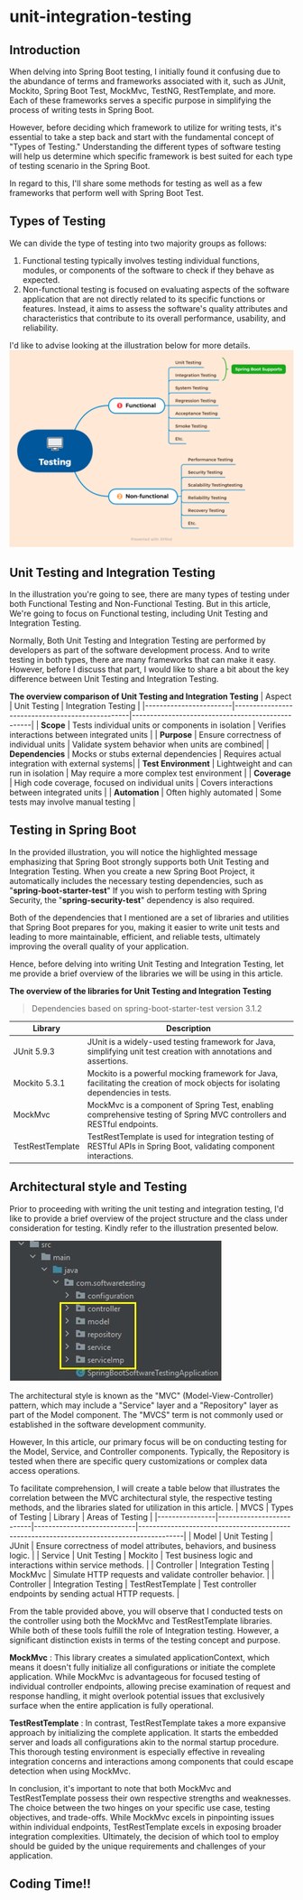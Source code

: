 # unit-integration-testing
## Introduction
When delving into Spring Boot testing, I initially found it confusing due to the abundance of terms and frameworks associated with it, such as JUnit, Mockito, Spring Boot Test, MockMvc, TestNG, RestTemplate, and more. Each of these frameworks serves a specific purpose in simplifying the process of writing tests in Spring Boot.

However, before deciding which framework to utilize for writing tests, it's essential to take a step back and start with the fundamental concept of "Types of Testing." Understanding the different types of software testing will help us determine which specific framework is best suited for each type of testing scenario in the Spring Boot.

In regard to this, I'll share some methods for testing as well as a few frameworks that perform well with Spring Boot Test.

## Types of Testing
We can divide the type of testing into two majority groups as follows:
1. Functional testing typically involves testing individual functions, modules, or components of the software to check if they behave as expected.
2. Non-functional testing is focused on evaluating aspects of the software application that are not directly related to its specific functions or features. Instead, it aims to assess the software's quality attributes and characteristics that contribute to its overall performance, usability, and reliability.

I'd like to advise looking at the illustration below for more details.
![enter image description here](images/TypeOfTesting.png)


## Unit Testing and Integration Testing
In the illustration you're going to see, there are many types of testing under both Functional Testing and Non-Functional Testing. But in this article, We're going to focus on Functional testing, including Unit Testing and Integration Testing.

Normally, Both Unit Testing and Integration Testing are performed by developers as part of the software development process.
And to write testing in both types, there are many frameworks that can make it easy. However, before I discuss that part, I would like to share a bit about the key difference between Unit Testing and Integration Testing.

**The overview comparison of Unit Testing and Integration Testing**
| Aspect                  | Unit Testing                                    | Integration Testing                              |
|------------------------|-------------------------------------------------|--------------------------------------------------|
| **Scope**              | Tests individual units or components in isolation | Verifies interactions between integrated units  |
| **Purpose**            | Ensure correctness of individual units          | Validate system behavior when units are combined|
| **Dependencies**       | Mocks or stubs external dependencies            | Requires actual integration with external systems|
| **Test Environment**   | Lightweight and can run in isolation             | May require a more complex test environment      |
| **Coverage**           | High code coverage, focused on individual units  | Covers interactions between integrated units    |
| **Automation**         | Often highly automated                           | Some tests may involve manual testing            |

## Testing in Spring Boot
In the provided illustration, you will notice the highlighted message emphasizing that Spring Boot strongly supports both Unit Testing and Integration Testing. When you create a new Spring Boot Project, it automatically includes the necessary testing dependencies, such as "**spring-boot-starter-test**" If you wish to perform testing with Spring Security, the "**spring-security-test**" dependency is also required.

Both of the dependencies that I mentioned are a set of libraries and utilities that Spring Boot prepares for you, making it easier to write unit tests and leading to more maintainable, efficient, and reliable tests, ultimately improving the overall quality of your application.

Hence, before delving into writing Unit Testing and Integration Testing, let me provide a brief overview of the libraries we will be using in this article.

**The overview of the libraries for Unit Testing and Integration Testing**
> Dependencies based on spring-boot-starter-test version 3.1.2

| Library   | Description                                                        |
|----------------|--------------------------------------------------------------------|
| JUnit 5.9.3    | JUnit is a widely-used testing framework for Java, simplifying unit test creation with annotations and assertions. |
| Mockito 5.3.1  | Mockito is a powerful mocking framework for Java, facilitating the creation of mock objects for isolating dependencies in tests. |
| MockMvc        | MockMvc is a component of Spring Test, enabling comprehensive testing of Spring MVC controllers and RESTful endpoints. |
| TestRestTemplate | TestRestTemplate is used for integration testing of RESTful APIs in Spring Boot, validating component interactions. |

## Architectural style and Testing

Prior to proceeding with writing the unit testing and integration testing, I'd like to provide a brief overview of the project structure and the class under consideration for testing. Kindly refer to the illustration presented below.

![enter image description here](images/project-structure.JPG)

The architectural style is known as the "MVC" (Model-View-Controller) pattern, which may include a "Service" layer and a "Repository" layer as part of the Model component. The "MVCS" term is not commonly used or established in the software development community.

However, In this article, our primary focus will be on conducting testing for the Model, Service, and Controller components. Typically, the Repository is tested when there are specific query customizations or complex data access operations.

To facilitate comprehension, I will create a table below that illustrates the correlation between the MVC architectural style, the respective testing methods, and the libraries slated for utilization in this article.
| MVCS           | Types of Testing         | Library                    | Areas of Testing                                                                        |
|----------------|--------------------------|----------------------------|------------------------------------------------------------------------------------------|
| Model          | Unit Testing             | JUnit                      | Ensure correctness of model attributes, behaviors, and business logic.                  |
| Service        | Unit Testing             | Mockito                    | Test business logic and interactions within service methods.                             |
| Controller     | Integration Testing      | MockMvc                    | Simulate HTTP requests and validate controller behavior.                                 |
| Controller     | Integration Testing      | TestRestTemplate           | Test controller endpoints by sending actual HTTP requests.                                |

From the table provided above, you will observe that I conducted tests on the controller using both the MockMvc and TestRestTemplate libraries. While both of these tools fulfill the role of Integration testing. However, a significant distinction exists in terms of the testing concept and purpose.

**MockMvc** : This library creates a simulated applicationContext, which means it doesn't fully initialize all configurations or initiate the complete application. While MockMvc is advantageous for focused testing of individual controller endpoints, allowing precise examination of request and response handling, it might overlook potential issues that exclusively surface when the entire application is fully operational.

**TestRestTemplate** : In contrast, TestRestTemplate takes a more expansive approach by initializing the complete application. It starts the embedded server and loads all configurations akin to the normal startup procedure. This thorough testing environment is especially effective in revealing integration concerns and interactions among components that could escape detection when using MockMvc.

In conclusion, it's important to note that both MockMvc and TestRestTemplate possess their own respective strengths and weaknesses. The choice between the two hinges on your specific use case, testing objectives, and trade-offs. While MockMvc excels in pinpointing issues within individual endpoints, TestRestTemplate excels in exposing broader integration complexities. Ultimately, the decision of which tool to employ should be guided by the unique requirements and challenges of your application.

## Coding Time!! 
